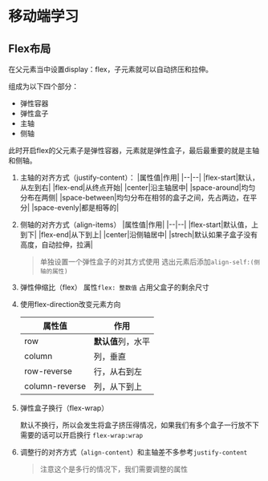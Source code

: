 # 移动端学习

## Flex布局

在父元素当中设置display：flex，子元素就可以自动挤压和拉伸。

组成为以下四个部分：

- 弹性容器
- 弹性盒子
- 主轴
- 侧轴

此时开启flex的父元素子是弹性容器，元素就是弹性盒子，最后最重要的就是主轴和侧轴。

1. 主轴的对齐方式（justify-content）：
    |属性值|作用|
    |--|--|
    |flex-start|默认，从左到右|
    |flex-end|从终点开始|
    |center|沿主轴居中|
    |space-around|均匀分布在两侧|
    |space-between|均匀分布在相邻的盒子之间，先占两边，在平分|
    |space-evenly|都是相等的|

2. 侧轴的对齐方式（align-items）
    |属性值|作用|
    |--|--|
    |flex-start|默认值，上到下|
    |flex-end|从下到上|
    |center|沿侧轴居中|
    |strech|默认如果子盒子没有高度，自动拉伸，拉满|

    > 单独设置一个弹性盒子的对其方式使用 选出元素后添加`align-self:(侧轴的属性)`

3. 弹性伸缩比（flex）
    属性`flex: 整数值` 占用父盒子的剩余尺寸

4. 使用flex-direction改变元素方向

    |属性值|作用|
    |--|--|
    |row|**默认值**列，水平|
    |column|列，垂直|
    |row-reverse|行，从右到左|
    |column-reverse|列，从下到上|

5. 弹性盒子换行（flex-wrap）

   默认不换行，所以会发生将盒子挤压得情况，如果我们有多个盒子一行放不下需要的话可以开启换行
   `flex-wrap:wrap`

6. 调整行的对齐方式（`align-content`）和主轴差不多参考`justify-content`
   > 注意这个是多行的情况下，我们需要调整的属性
